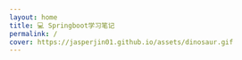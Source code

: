 ```yaml
---
layout: home
title: 💻 Springboot学习笔记
permalink: /
cover: https://jasperjin01.github.io/assets/dinosaur.gif
---
```






